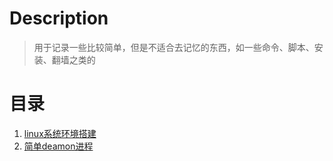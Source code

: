 # Description
> 用于记录一些比较简单，但是不适合去记忆的东西，如一些命令、脚本、安装、翻墙之类的

# 目录
1. [linux系统环境搭建](https://github.com/laozhu123/notebook/blob/master/linux%E7%B3%BB%E7%BB%9F%E7%8E%AF%E5%A2%83%E6%90%AD%E5%BB%BA.md)
2. [简单deamon进程](https://github.com/laozhu123/notebook/blob/master/%E7%AE%80%E5%8D%95deamon%E8%BF%9B%E7%A8%8B.md)
